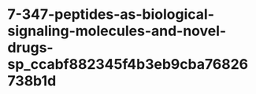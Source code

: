 # 7-347-peptides-as-biological-signaling-molecules-and-novel-drugs-sp_ccabf882345f4b3eb9cba76826738b1d